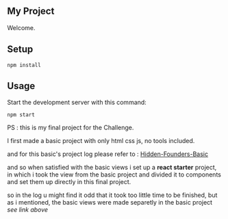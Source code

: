 My Project
---

Welcome.



Setup
---

```
npm install
```

Usage
---

Start the development server with this command:

```
npm start
```

PS : this is my final project for the Challenge.

I first made a basic project with only html css js, no tools included.

and for this basic's project log please refer to : [Hidden-Founders-Basic](https://github.com/ThranduilUrM0m/Hidden-Founders-Basic.git)

and so when satisfied with the basic views i set up a **react starter** project, in which i took the view from the basic project and divided it to components and set them up directly in this final project.

so in the log u might find it odd that it took too little time to be finished, but as i mentioned, the basic views were made separetly in the basic project *see link above*
